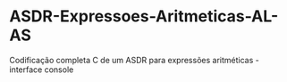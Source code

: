 # ASDR-Expressoes-Aritmeticas-AL-AS
Codificação completa C de um ASDR para expressões aritméticas - interface console

